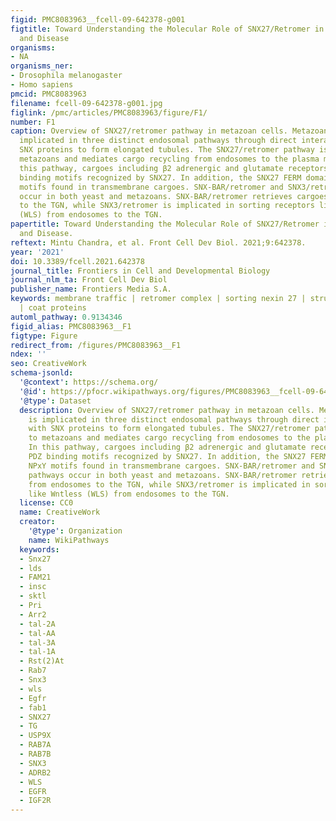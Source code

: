 ```yaml
---
figid: PMC8083963__fcell-09-642378-g001
figtitle: Toward Understanding the Molecular Role of SNX27/Retromer in Human Health
  and Disease
organisms:
- NA
organisms_ner:
- Drosophila melanogaster
- Homo sapiens
pmcid: PMC8083963
filename: fcell-09-642378-g001.jpg
figlink: /pmc/articles/PMC8083963/figure/F1/
number: F1
caption: Overview of SNX27/retromer pathway in metazoan cells. Metazoan retromer is
  implicated in three distinct endosomal pathways through direct interactions with
  SNX proteins to form elongated tubules. The SNX27/retromer pathway is specific to
  metazoans and mediates cargo recycling from endosomes to the plasma membrane. In
  this pathway, cargoes including β2 adrenergic and glutamate receptors contain PDZ
  binding motifs recognized by SNX27. In addition, the SNX27 FERM domain binds NPxY
  motifs found in transmembrane cargoes. SNX-BAR/retromer and SNX3/retromer pathways
  occur in both yeast and metazoans. SNX-BAR/retromer retrieves cargoes from endosomes
  to the TGN, while SNX3/retromer is implicated in sorting receptors like Wntless
  (WLS) from endosomes to the TGN.
papertitle: Toward Understanding the Molecular Role of SNX27/Retromer in Human Health
  and Disease.
reftext: Mintu Chandra, et al. Front Cell Dev Biol. 2021;9:642378.
year: '2021'
doi: 10.3389/fcell.2021.642378
journal_title: Frontiers in Cell and Developmental Biology
journal_nlm_ta: Front Cell Dev Biol
publisher_name: Frontiers Media S.A.
keywords: membrane traffic | retromer complex | sorting nexin 27 | structural biology
  | coat proteins
automl_pathway: 0.9134346
figid_alias: PMC8083963__F1
figtype: Figure
redirect_from: /figures/PMC8083963__F1
ndex: ''
seo: CreativeWork
schema-jsonld:
  '@context': https://schema.org/
  '@id': https://pfocr.wikipathways.org/figures/PMC8083963__fcell-09-642378-g001.html
  '@type': Dataset
  description: Overview of SNX27/retromer pathway in metazoan cells. Metazoan retromer
    is implicated in three distinct endosomal pathways through direct interactions
    with SNX proteins to form elongated tubules. The SNX27/retromer pathway is specific
    to metazoans and mediates cargo recycling from endosomes to the plasma membrane.
    In this pathway, cargoes including β2 adrenergic and glutamate receptors contain
    PDZ binding motifs recognized by SNX27. In addition, the SNX27 FERM domain binds
    NPxY motifs found in transmembrane cargoes. SNX-BAR/retromer and SNX3/retromer
    pathways occur in both yeast and metazoans. SNX-BAR/retromer retrieves cargoes
    from endosomes to the TGN, while SNX3/retromer is implicated in sorting receptors
    like Wntless (WLS) from endosomes to the TGN.
  license: CC0
  name: CreativeWork
  creator:
    '@type': Organization
    name: WikiPathways
  keywords:
  - Snx27
  - lds
  - FAM21
  - insc
  - sktl
  - Pri
  - Arr2
  - tal-2A
  - tal-AA
  - tal-3A
  - tal-1A
  - Rst(2)At
  - Rab7
  - Snx3
  - wls
  - Egfr
  - fab1
  - SNX27
  - TG
  - USP9X
  - RAB7A
  - RAB7B
  - SNX3
  - ADRB2
  - WLS
  - EGFR
  - IGF2R
---
```

